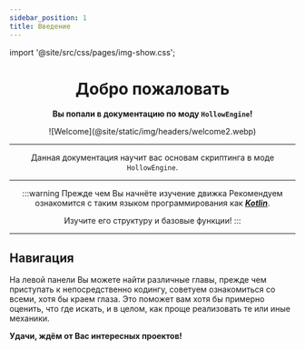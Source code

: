 ```yaml
---
sidebar_position: 1
title: Введение
---
```


import '@site/src/css/pages/img-show.css';

<div align="center">

# Добро пожаловать

**Вы попали в документацию по моду __`HollowEngine`__!**

<link rel="prefetch" as="image" href="@site/static/img/headers/welcome2.webp" />
<div className="cont"><div className="show" id="mask">
![Welcome](@site/static/img/headers/welcome2.webp)
</div></div>

---

Данная документация научит вас основам скриптинга в моде `HollowEngine`.

---

:::warning Прежде чем Вы начнёте изучение движка
Рекомендуем ознакомится с таким языком программирования как [***Kotlin***](https://kotlinlang.org/).

Изучите его структуру и базовые функции!
:::

---

</div>

## Навигация

На левой панели Вы можете найти различные главы, прежде чем приступать к непосредственно кодингу, советуем ознакомиться со всеми, хотя бы краем глаза. Это поможет вам хотя бы примерно оценить, что где искать, и в целом, как проще реализовать те или иные механики.

**Удачи, ждём от Вас интересных проектов!**